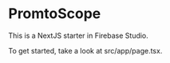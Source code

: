# PromtoScope

This is a NextJS starter in Firebase Studio.

To get started, take a look at src/app/page.tsx.
